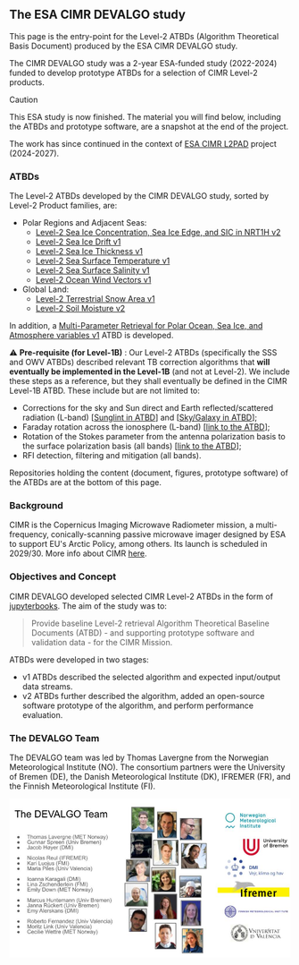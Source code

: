 ## The ESA CIMR DEVALGO study

This page is the entry-point for the Level-2 ATBDs (Algorithm Theoretical Basis Document) produced by the ESA CIMR DEVALGO study.

The CIMR DEVALGO study was a 2-year ESA-funded study (2022-2024) funded to develop prototype ATBDs for a selection of CIMR Level-2 products.

> [!CAUTION]
> This ESA study is now finished. The material you will find below, including the ATBDs and prototype software, are a snapshot at the end of the project.
>
> The work has since continued in the context of [ESA CIMR L2PAD](https://github.com/CIMR-L2PAD/) project (2024-2027).

### ATBDs

The Level-2 ATBDs developed by the CIMR DEVALGO study, sorted by Level-2 Product families, are:
* Polar Regions and Adjacent Seas:
   * [Level-2 Sea Ice Concentration, Sea Ice Edge, and SIC in NRT1H v2](https://cimr-algos.github.io/SeaIceConcentration_ATBD_v2/book/intro.html) 
   * [Level-2 Sea Ice Drift v1](https://cimr-algos.github.io/SeaIceDrift_ATBD/intro.html)
   * [Level-2 Sea Ice Thickness v1](https://cimr-algos.github.io/SeaIceThickness_ATBD/intro.html)
   * [Level-2 Sea Surface Temperature v1](https://cimr-algos.github.io/SeaSurfaceTemperature_ATBD/intro.html) 
   * [Level-2 Sea Surface Salinity v1](https://cimr-algos.github.io/SeaSurfaceSalinity_ATBD/intro.html)
   * [Level-2 Ocean Wind Vectors v1](https://cimr-algos.github.io/OceanWindVectors_ATBD/intro.html)
* Global Land:
   * [Level-2 Terrestrial Snow Area v1](https://cimr-algos.github.io/TerrestrialSnowArea_ATBD/intro.html)
   * [Level-2 Soil Moisture v2](https://cimr-algos.github.io/SoilMoisture_ATBD_v2/intro.html)
     

In addition, a [Multi-Parameter Retrieval for Polar Ocean, Sea Ice, and Atmosphere variables v1](https://cimr-algos.github.io/MultiParameter_ATBD/intro.html) ATBD is developed.

:warning: **Pre-requisite (for Level-1B)** : Our Level-2 ATBDs (specifically the SSS and OWV ATBDs) described relevant TB correction algorithms that **will eventually be implemented in the Level-1B** (and not at Level-2). We include these steps as a reference, but they shall eventually be defined in the CIMR Level-1B ATBD. These include but are not limited to:
* Corrections for the sky and Sun direct and Earth reflected/scattered radiation (L-band) [[Sunglint in ATBD](https://cimr-algos.github.io/SeaSurfaceSalinity_ATBD/baseline_algorithm_definition.html#sea-surface-scattered-solar-sunglint-contributions)] and [[Sky/Galaxy in ATBD](https://cimr-algos.github.io/SeaSurfaceSalinity_ATBD/baseline_algorithm_definition.html#sea-surface-scattered-celestial-sky-radiation-contribution)];
* Faraday rotation across the ionosphere (L-band) [[link to the ATBD](https://cimr-algos.github.io/SeaSurfaceSalinity_ATBD/baseline_algorithm_definition.html#faraday-rotation-angle)];
* Rotation of the Stokes parameter from the antenna polarization basis to the surface polarization basis (all bands) [[link to the ATBD](https://cimr-algos.github.io/SeaSurfaceSalinity_ATBD/baseline_algorithm_definition.html#total-rotation-from-surface-basis-to-antenna-basis)];
* RFI detection, filtering and mitigation (all bands).

Repositories holding the content (document, figures, prototype software) of the ATBDs are at the bottom of this page.

### Background

CIMR is the Copernicus Imaging Microwave Radiometer mission, a multi-frequency, conically-scanning passive microwave imager
designed by ESA to support EU's Arctic Policy, among others. Its launch is scheduled in 2029/30.
More info about CIMR [here](https://www.esa.int/Applications/Observing_the_Earth/Copernicus/CIMR).

### Objectives and Concept

CIMR DEVALGO developed selected CIMR Level-2 ATBDs in the form of [jupyterbooks](https://jupyterbook.org/en/stable/intro.html). The aim of the study was to:

> Provide baseline Level-2 retrieval Algorithm Theoretical Baseline Documents (ATBD)  - and supporting prototype software and validation data - for the CIMR Mission.

ATBDs were developed in two stages:
* v1 ATBDs described the selected algorithm and expected input/output data streams.
* v2 ATBDs further described the algorithm, added an open-source software prototype of the algorithm, and perform performance evaluation.

### The DEVALGO Team

The DEVALGO team was led by Thomas Lavergne from the Norwegian Meteorological Institute (NO). The consortium partners were the University of Bremen (DE),
the Danish Meteorological Institute (DK), IFREMER (FR), and the Finnish Meteorological Institute (FI).

![The CIMR DEVALGO Team](./imgs/devalgo_team.png)


